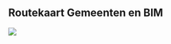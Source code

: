 ## Routekaart Gemeenten en BIM

<!-- Image Map Generated by http://www.image-map.net/ -->
<img src="h/media/routekaart_gemeenten_en_bim.png" usemap="#image-map">

<map name="image-map">
    <area target="_blank" alt="Ten geleide" title="Ten geleide" href="https://bimloket.github.io/CB-NL/routekaartinteroperabiliteit/ten-geleide" coords="752,1074,860,1102" shape="rect">
<!-- Organisatie --->
    <area target="_blank" alt="Organisatie" title="Organisatie" href="https://bimloket.github.io/CB-NL/routekaartinteroperabiliteit/organisatie" coords="182,997,33,1040" shape="rect">
    <area target="_blank" alt="Organisatie" title="Organisatie" href="https://bimloket.github.io/CB-NL/routekaartinteroperabiliteit/organisatie" coords="456,990,57" shape="circle">
    <area target="_blank" alt="Nulmeting" title="Nulmeting" href="https://bimloket.github.io/CB-NL/routekaartinteroperabiliteit/nulmeting" coords="608,995,59" shape="circle">
    <area target="_blank" alt="Ambities en doelen" title="Ambities en doelen" href="https://bimloket.github.io/CB-NL/routekaartinteroperabiliteit/ambities-en-doelen" coords="793,1003,53" shape="circle">
    <area target="_blank" alt="Programmering" title="Programmering" href="https://bimloket.github.io/CB-NL/routekaartinteroperabiliteit/" coords="974,1000,57" shape="circle">
    <area target="_blank" alt="Relatie markt &amp; kennis" title="Relatie markt &amp; kennis" href="https://bimloket.github.io/CB-NL/routekaartinteroperabiliteit/" coords="1152,996,59" shape="circle">
    <area target="_blank" alt="Aan de slag!" title="Aan de slag!" href="https://bimloket.github.io/CB-NL/routekaartinteroperabiliteit/" coords="1335,997,56" shape="circle">
<!-- Openbare ruimte --->    
    <area target="_blank" alt="Openbare ruimte" title="Openbare ruimte" href="https://bimloket.github.io/CB-NL/routekaartinteroperabiliteit/" coords="34,902,197,938" shape="rect">
    <area target="_blank" alt="Openbare ruimte" title="Openbare ruimte" href="https://bimloket.github.io/CB-NL/routekaartinteroperabiliteit/" coords="452,862,38" shape="circle">
    <area target="_blank" alt="Basis op orde" title="Basis op orde" href="https://bimloket.github.io/CB-NL/routekaartinteroperabiliteit/" coords="264,610,539,757,574,729,358,609,346,561,309,533,259,562" shape="poly">
    <area target="_blank" alt="Informatiebehoefte" title="Informatiebehoefte" href="https://bimloket.github.io/CB-NL/routekaartinteroperabiliteit/" coords="350,515,390,582,632,715,654,687,442,560,438,510,392,481" shape="poly">    
    <area target="_blank" alt="Eisenspecificatie" title="Eisenspecificatie" href="https://bimloket.github.io/CB-NL/routekaartinteroperabiliteit/" coords="738,703,58" shape="circle">
    <area target="_blank" alt="Koppeling objecten en eisen" title="Koppeling objecten en eisen" href="https://bimloket.github.io/CB-NL/routekaartinteroperabiliteit/" coords="801,806,52" shape="circle">
    <area target="_blank" alt="NLCS" title="NLCS" href="https://bimloket.github.io/CB-NL/routekaartinteroperabiliteit/" coords="906,862,48" shape="circle">
    <area target="_blank" alt="Objectgericht ontwerp" title="Objectgericht ontwerp" href="https://bimloket.github.io/CB-NL/routekaartinteroperabiliteit/" coords="1013,868,47" shape="circle">
    <area target="_blank" alt="BIM" title="BIM" href="https://bimloket.github.io/CB-NL/routekaartinteroperabiliteit/" coords="1167,862,52" shape="circle">
    <area target="_blank" alt="Contractbeheer" title="Contractbeheer" href="https://bimloket.github.io/CB-NL/routekaartinteroperabiliteit/" coords="1330,792,59" shape="circle">
    <area target="_blank" alt="Digitale oplevering" title="Digitale oplevering" href="https://bimloket.github.io/CB-NL/routekaartinteroperabiliteit/" coords="940,381,983,405,989,457,1096,526,1072,557,978,506,933,481,897,460,891,408" shape="poly">
    <area target="_blank" alt="Objecttypenbibliotheek" title="Objecttypenbibliotheek" href="https://bimloket.github.io/CB-NL/routekaartinteroperabiliteit/" coords="1224,468,53" shape="circle">
    <area target="_blank" alt="Areaalmodel" title="Areaalmodel" href="https://bimloket.github.io/CB-NL/routekaartinteroperabiliteit/" coords="1432,517,59" shape="circle">
<!-- Gemeentelijk vastgoed ---> 
    <area target="_blank" alt="Gemeentelijk vastgoed" title="Gemeentelijk vastgoed" href="https://bimloket.github.io/CB-NL/routekaartinteroperabiliteit/" coords="37,858,39,885,247,890,347,885,385,855,410,822,416,791,374,768,333,791,330,837,259,861" shape="poly">
    <area target="_blank" alt="3D BIM" title="3D BIM" href="https://bimloket.github.io/CB-NL/routekaartinteroperabiliteit/" coords="846,547,53" shape="circle">
    <area target="_blank" alt="Facilitair beheer" title="Facilitair beheer" href="https://bimloket.github.io/CB-NL/routekaartinteroperabiliteit/" coords="1087,415,48" shape="circle">
    <area target="_blank" alt="Koppeling model grondgebied" title="Koppeling model grondgebied" href="https://bimloket.github.io/CB-NL/routekaartinteroperabiliteit/" coords="1192,353,52" shape="circle">
 <!-- Leefomgeving --->    
    <area target="_blank" alt="Leefomgeving" title="Leefomgeving" href="https://bimloket.github.io/CB-NL/routekaartinteroperabiliteit/" coords="39,813,40,839,159,841,259,839,291,813,320,782,347,749,294,719,261,754,168,819" shape="poly">
    <area target="_blank" alt="3D vergunning verlening" title="3D vergunning verlening" href="https://bimloket.github.io/CB-NL/routekaartinteroperabiliteit/" coords="716,503,55" shape="circle">
    <area target="_blank" alt="Levering omgevingsinformatie" title="Levering omgevingsinformatie" href="https://bimloket.github.io/CB-NL/routekaartinteroperabiliteit/" coords="661,376,60" shape="circle">
    <area target="_blank" alt="Participatie" title="Participatie" href="https://bimloket.github.io/CB-NL/routekaartinteroperabiliteit/" coords="418,334,54" shape="circle">
    <area target="_blank" alt="Bouwwerk dossier" title="Bouwwerk dossier" href="https://bimloket.github.io/CB-NL/routekaartinteroperabiliteit/" coords="444,191,57" shape="circle">
    <area target="_blank" alt="Omgevingsvisie en -plan" title="Omgevingsvisie en -plan" href="https://bimloket.github.io/CB-NL/routekaartinteroperabiliteit/" coords="606,198,52" shape="circle">
    <area target="_blank" alt="Voedingsregistraties" title="Voedingsregistraties" href="https://bimloket.github.io/CB-NL/routekaartinteroperabiliteit/" coords="768,224,54" shape="circle">
    <area target="_blank" alt="Omgevingsdossier" title="Omgevingsdossier" href="https://bimloket.github.io/CB-NL/routekaartinteroperabiliteit/" coords="979,286,49" shape="circle">
 <!-- Basis & Kernregistraties --->  
    <area target="_blank" alt="Basis- &amp; Kernrtegistraties" title="Basis- &amp; Kernrtegistraties" href="https://bimloket.github.io/CB-NL/routekaartinteroperabiliteit/" coords="37,754,36,794,176,794,257,728,256,696,210,676,169,746" shape="poly"> 
    <area target="_blank" alt="Data volledig en actueel" title="Data volledig en actueel" href="https://bimloket.github.io/CB-NL/routekaartinteroperabiliteit/" coords="284,316,56" shape="circle">
    <area target="_blank" alt="Open data" title="Open data" href="https://bimloket.github.io/CB-NL/routekaartinteroperabiliteit/" coords="256,144,55" shape="circle">
    <area target="_blank" alt="Meervoudig bruikbaar" title="Meervoudig bruikbaar" href="https://bimloket.github.io/CB-NL/routekaartinteroperabiliteit/" coords="526,84,58" shape="circle">
    <area target="_blank" alt="Digitaal model grondgebied" title="Digitaal model grondgebied" href="https://bimloket.github.io/CB-NL/routekaartinteroperabiliteit/" coords="791,80,56" shape="circle">
 <!-- Digital Twin --->      
    <area target="_blank" alt="Digital Twin" title="Digital Twin" href="https://bimloket.github.io/CB-NL/routekaartinteroperabiliteit/" coords="1355,264,1195,168,1191,1,1518,3,1513,168" shape="poly">
</map>